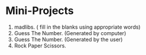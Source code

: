 # Mini-Projects
1. madlibs. ( fill in the blanks using appropriate words)
2. Guess The Number. (Generated by computer)
3. Guess The Number. (Generated by the user)
4. Rock Paper Scissors.
